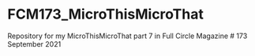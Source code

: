 # FCM173_MicroThisMicroThat
Repository for my MicroThisMicroThat part 7 in Full Circle Magazine # 173 September 2021
